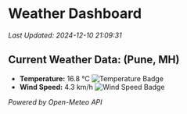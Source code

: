 
# Weather Dashboard

_Last Updated: 2024-12-10 21:09:31_

## Current Weather Data: (Pune, MH)
- **Temperature:** 16.8 °C ![Temperature Badge](https://img.shields.io/badge/Temperature-Low%20Temp-blue)
- **Wind Speed:** 4.3 km/h ![Wind Speed Badge](https://img.shields.io/badge/Wind%20Speed-Low%20Wind-blue)

*Powered by Open-Meteo API*
